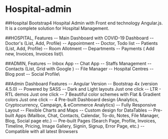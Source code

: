 # Hospital-admin
##Hospital Bootstrap4 Hospital Admin with Front end technology Angular.js. 
It is a complete solution for Hospital Management.

##HOSPITAL, Features
-- Main Dashboard with COVID-19 Dashboard
-- Doctor's (List, Add, Profile)
-- Appointment
-- Doctor, Todo list
-- Patients (List, Add, Profile)
-- Room Allotment
-- Departments
-- Payments ( Add new, Invoices, Invoices list)\

##ADMIN, Features
-- Inbox App
-- Chat App
-- Staffs Management
-- Contacts (List, Grid with Google )
-- File Manager
-- Hospital Centres
-- Blog post
-- Social Profile\

##Admin Dashboard Features
-- Angular Version
-- Bootstrap 4x (version 4.5.0)
-- Powered by SASS
-- Dark and Light layouts Just one click
-- LTR - RTL demos Just one click
-- 7 Beautiful color schemes with Flat & Gradient colors Just one click
-- 4 Pre-built Dashboard design (Analytics, Cryptocurrency, Campaign, & eCommerce Analytics)
-- Fully Responsive Layout
-- Flexible Charts and Maps
-- Custom design for DataTables
-- Pre-built Apps (Mailbox, Chat, Contacts, Calendar, To-do, Notes, File Manager, Blog, Social page etc.)
-- Pre-built Pages (Search Page, Profile, Invoices, Timeline, Pricing, Image Gallery, Signin, Signup, Error Page, etc.)
-- Compatible with all latest Browsers
